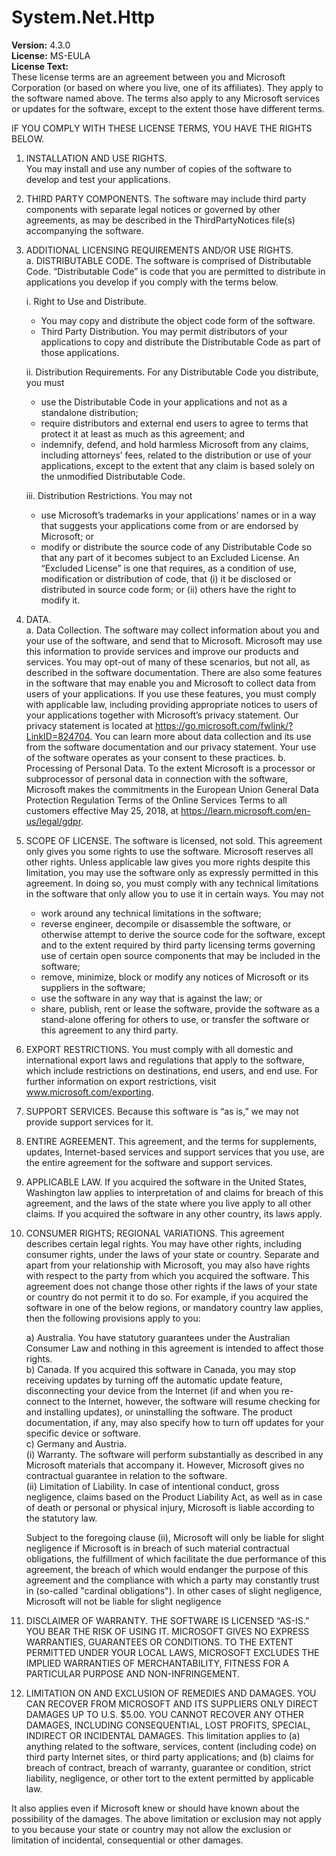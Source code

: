 # System.Net.Http

**Version:** 4.3.0  
**License:**  MS-EULA  
**License Text:**  
These license terms are an agreement between you and Microsoft Corporation (or based on where you live, one of its affiliates). They apply to the software named above. The terms also apply to any Microsoft services or updates for the software, except to the extent those have different terms.

IF YOU COMPLY WITH THESE LICENSE TERMS, YOU HAVE THE RIGHTS BELOW.

1. INSTALLATION AND USE RIGHTS.  
You may install and use any number of copies of the software to develop and test your applications.
2. THIRD PARTY COMPONENTS. The software may include third party components with separate legal notices or governed by other agreements, as may be described in the ThirdPartyNotices file(s) accompanying the software.
3. ADDITIONAL LICENSING REQUIREMENTS AND/OR USE RIGHTS.  
  a. DISTRIBUTABLE CODE.  The software is comprised of Distributable Code. “Distributable Code” is code that you are permitted to distribute in applications you develop if you comply with the terms below.  
  
    i. Right to Use and Distribute.
    * You may copy and distribute the object code form of the software.
    * Third Party Distribution. You may permit distributors of your applications to copy and distribute the Distributable Code as part of those applications.  

    ii. Distribution Requirements. For any Distributable Code you distribute, you must
    * use the Distributable Code in your applications and not as a standalone distribution;
    * require distributors and external end users to agree to terms that protect it at least as much as this agreement; and
    * indemnify, defend, and hold harmless Microsoft from any claims, including attorneys’ fees, related to the distribution or use of your applications, except to the extent that any claim is based solely on the unmodified Distributable Code.

    iii. Distribution Restrictions. You may not
    * use Microsoft’s trademarks in your applications’ names or in a way that suggests your applications come from or are endorsed by Microsoft; or
    * modify or distribute the source code of any Distributable Code so that any part of it becomes subject to an Excluded License. An “Excluded License” is one that requires, as a condition of use, modification or distribution of code, that (i) it be disclosed or distributed in source code form; or (ii) others have the right to modify it.

4. DATA.  
  a. Data Collection. The software may collect information about you and your use of the software, and send that to Microsoft. Microsoft may use this information to provide services and improve our products and services.  You may opt-out of many of these scenarios, but not all, as described in the software documentation.  There are also some features in the software that may enable you and Microsoft to collect data from users of your applications. If you use these features, you must comply with applicable law, including providing appropriate notices to users of your applications together with Microsoft’s privacy statement. Our privacy statement is located at https://go.microsoft.com/fwlink/?LinkID=824704. You can learn more about data collection and its use from the software documentation and our privacy statement. Your use of the software operates as your consent to these practices.
  b. Processing of Personal Data. To the extent Microsoft is a processor or subprocessor of personal data in connection with the software, Microsoft makes the commitments in the European Union General Data Protection Regulation Terms of the Online Services Terms to all customers effective May 25, 2018, at https://learn.microsoft.com/en-us/legal/gdpr.
5. SCOPE OF LICENSE. The software is licensed, not sold. This agreement only gives you some rights to use the software. Microsoft reserves all other rights. Unless applicable law gives you more rights despite this limitation, you may use the software only as expressly permitted in this agreement. In doing so, you must comply with any technical limitations in the software that only allow you to use it in certain ways. You may not
    * work around any technical limitations in the software;
    * reverse engineer, decompile or disassemble the software, or otherwise attempt to derive the source code for the software, except and to the extent required by third party licensing terms governing use of certain open source components that may be included in the software;
    * remove, minimize, block or modify any notices of Microsoft or its suppliers in the software;
    * use the software in any way that is against the law; or
    * share, publish, rent or lease the software, provide the software as a stand-alone offering for others to use, or transfer the software or this agreement to any third party.

6. EXPORT RESTRICTIONS. You must comply with all domestic and international export laws and regulations that apply to the software, which include restrictions on destinations, end users, and end use. For further information on export restrictions, visit www.microsoft.com/exporting.
7. SUPPORT SERVICES. Because this software is “as is,” we may not provide support services for it.
8. ENTIRE AGREEMENT. This agreement, and the terms for supplements, updates, Internet-based services and support services that you use, are the entire agreement for the software and support services.
9. APPLICABLE LAW.  If you acquired the software in the United States, Washington law applies to interpretation of and claims for breach of this agreement, and the laws of the state where you live apply to all other claims. If you acquired the software in any other country, its laws apply.
10. CONSUMER RIGHTS; REGIONAL VARIATIONS. This agreement describes certain legal rights. You may have other rights, including consumer rights, under the laws of your state or country. Separate and apart from your relationship with Microsoft, you may also have rights with respect to the party from which you acquired the software. This agreement does not change those other rights if the laws of your state or country do not permit it to do so. For example, if you acquired the software in one of the below regions, or mandatory country law applies, then the following provisions apply to you:  

    a) Australia. You have statutory guarantees under the Australian Consumer Law and nothing in this agreement is intended to affect those rights.  
    b) Canada. If you acquired this software in Canada, you may stop receiving updates by turning off the automatic update feature, disconnecting your device from the Internet (if and when you re-connect to the Internet, however, the software will resume checking for and installing updates), or uninstalling the software. The product documentation, if any, may also specify how to turn off updates for your specific device or software.  
    c) Germany and Austria.  
      (i) Warranty. The software will perform substantially as described in any Microsoft materials that accompany it. However, Microsoft gives no contractual guarantee in relation to the software.  
      (ii) Limitation of Liability. In case of intentional conduct, gross negligence, claims based on the Product Liability Act, as well as in case of death or personal or physical injury, Microsoft is liable according to the statutory law.  

    Subject to the foregoing clause (ii), Microsoft will only be liable for slight negligence if Microsoft is in breach of such material contractual obligations, the fulfillment of which facilitate the due performance of this agreement, the breach of which would endanger the purpose of this agreement and the compliance with which a party may constantly trust in (so-called "cardinal obligations"). In other cases of slight negligence, Microsoft will not be liable for slight negligence

11. DISCLAIMER OF WARRANTY. THE SOFTWARE IS LICENSED “AS-IS.” YOU BEAR THE RISK OF USING IT. MICROSOFT GIVES NO EXPRESS WARRANTIES, GUARANTEES OR CONDITIONS. TO THE EXTENT PERMITTED UNDER YOUR LOCAL LAWS, MICROSOFT EXCLUDES THE IMPLIED WARRANTIES OF MERCHANTABILITY, FITNESS FOR A PARTICULAR PURPOSE AND NON-INFRINGEMENT.
12. LIMITATION ON AND EXCLUSION OF REMEDIES AND DAMAGES. YOU CAN RECOVER FROM MICROSOFT AND ITS SUPPLIERS ONLY DIRECT DAMAGES UP TO U.S. $5.00. YOU CANNOT RECOVER ANY OTHER DAMAGES, INCLUDING CONSEQUENTIAL, LOST PROFITS, SPECIAL, INDIRECT OR INCIDENTAL DAMAGES.
This limitation applies to (a) anything related to the software, services, content (including code) on third party Internet sites, or third party applications; and (b) claims for breach of contract, breach of warranty, guarantee or condition, strict liability, negligence, or other tort to the extent permitted by applicable law.

It also applies even if Microsoft knew or should have known about the possibility of the damages. The above limitation or exclusion may not apply to you because your state or country may not allow the exclusion or limitation of incidental, consequential or other damages.

